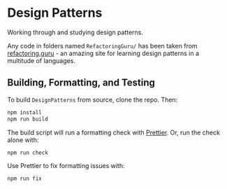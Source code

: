 # Design Patterns

Working through and studying design patterns.

Any code in folders named `RefactoringGuru/` has been taken from
[refactoring.guru](https://refactoring.guru) - an amazing site for learning
design patterns in a multitude of languages.

## Building, Formatting, and Testing

To build `DesignPatterns` from source, clone the repo. Then:

```bash
npm install
npm run build
```

The build script will run a formatting check with
[Prettier](https://prettier.io/). Or, run the check alone with:

```bash
npm run check
```

Use Prettier to fix formatting issues with:

```bash
npm run fix
```

